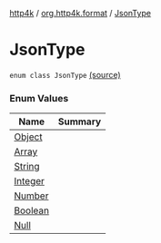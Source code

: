 [http4k](../../index.md) / [org.http4k.format](../index.md) / [JsonType](./index.md)

# JsonType

`enum class JsonType` [(source)](https://github.com/http4k/http4k/blob/master/http4k-core/src/main/kotlin/org/http4k/format/Json.kt#L85)

### Enum Values

| Name | Summary |
|---|---|
| [Object](-object.md) |  |
| [Array](-array.md) |  |
| [String](-string.md) |  |
| [Integer](-integer.md) |  |
| [Number](-number.md) |  |
| [Boolean](-boolean.md) |  |
| [Null](-null.md) |  |
